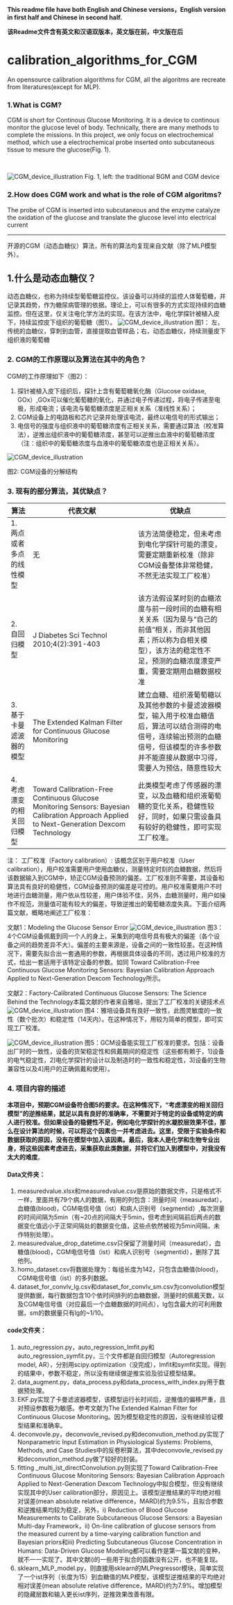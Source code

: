 **This readme file have both English and Chinese versions，English version in first half and Chinese in second half.**

**该Readme文件含有英文和汉语双版本，英文版在前，中文版在后**
# calibration_algorithms_for_CGM

 An opensource calibration algorithms for CGM, all the algoritms are recreate from literatures(except for MLP).

### 1.What is CGM?

CGM is short for Continous Glucose Monitoring. It is a device to continous monitor the glucose level of body. Technically, there are many methods to complete the missions. In this project, we only focus on electrochemical method, which use a electrochemical probe inserted onto subcutaneous tissue to mesure the glucose(Fig. 1).

<br />

![CGM_device_illustration](./images/CGM_device_illustration.jpg)
Fig. 1, left: the traditional BGM and CGM device

### 2.How does CGM work and what is the role of CGM algoritms?
The probe of CGM is inserted into subcutaneous and the enzyme catalyze the oxidation of the glucose and translate the glucose level into electrical current  







---
开源的CGM（动态血糖仪）算法，所有的算法均复现来自文献（除了MLP模型外）。
## 1.什么是动态血糖仪？
动态血糖仪，也称为持续型葡萄糖监控仪。该设备可以持续的监控人体葡萄糖，并记录其趋势，作为糖尿病管理的依据。理论上，可以有很多的方式实现持续的血糖监控。但在这里，仅关注电化学方法的实现。在该方法中，电化学探针被植入皮下，持续监控皮下组织的葡萄糖（图1）。
![CGM_device_illustration](./images/CGM_device_illustration.jpg)
图1： 左，传统的血糖仪，穿刺到血管，直接提取血管样品；右，动态血糖仪，持续测量皮下组织液的葡萄糖
### 2. CGM的工作原理以及算法在其中的角色？
CGM的工作原理如下（图2）：

1. 探针被植入皮下组织后，探针上含有葡萄糖氧化酶（Glucose oxidase, GOx）,GOx可以催化葡萄糖的氧化，并通过电子传递过程，将电子传递至电极，形成电流；该电流与葡萄糖浓度是正相关关系（准线性关系）；
2. CGM设备上的电路板和芯片记录并处理该电流，最终以电信号的形式输出；
3. 电信号的强度与组织液中的葡萄糖浓度有正相关关系，需要通过算法（校准算法），逆推出组织液中的葡萄糖浓度，甚至可以逆推出血液中的葡萄糖浓度（注：组织中的葡萄糖浓度与血液中的葡萄糖浓度也是正相关关系）。

![CGM_device_illustration](./images/CGM_device_stack.jpg)

图2: CGM设备的分解结构

### 3. 现有的部分算法，其优缺点？
| 算法 | 代表文献| 优缺点|
| ----------- | ----------- | ----------- |
| 1. 两点或者多点的线性模型 | 无 | 该方法简便稳定，但未考虑到电化学探针可能的漂变，需要定期重新校准（除非CGM设备整体非常稳健，不然无法实现工厂校准）|
|2. 自回归模型| J Diabetes Sci Technol 2010;4(2):391-403 | 该方法假设某时刻的血糖浓度与前一段时间的血糖有相关关系（因为是与“自己的前值”相关，而非其他因素；所以称为自相关模型），该方法的稳定性不足，预测的血糖浓度漂变严重，需要定期用血糖数据校准| 
|3. 基于卡曼滤波器的模型 | The Extended Kalman Filter for Continuous Glucose Monitoring | 建立血糖、组织液葡萄糖以及其他参数的卡曼滤波器模型，输入用于校准血糖值后，算法可以结合测得的电信号，连续输出预测的血糖信号，但该模型的许多参数并不能直接从数据中习得，需要人为预估，随意性较大
|4. 考虑漂变的相关回归模型 | Toward Calibration-Free Continuous Glucose Monitoring Sensors: Bayesian Calibration Approach Applied to Next-Generation Dexcom Technology | 此类模型考虑了传感器的漂变，以及血糖和组织液葡萄糖的变化关系，稳健性较好，同时，如果只需设备具有较好的稳健性，即可实现工厂校准。


注：
工厂校准（Factory calibration）: 该概念区别于用户校准（User calibration），用户校准需要用户使用血糖仪，测量特定时刻的血糖数据，然后将该数据输入到CGM中，矫正CGM设备预测的偏差。工厂校准则不需要，其设备和算法具有良好的稳健性，CGM设备预测的偏差是可控的。用户校准需要用户不时地进行血糖测量，用户依从性较差，用户体验不佳，另外，血糖测量时，用户如操作不规范，测量值可能有较大的偏差，导致逆推出的葡萄糖浓度失真。下面介绍两篇文献，概略地阐述工厂校准：

文献1：Modeling the Glucose Sensor Error
![CGM_device_illustration](./images/CGM_device_cali_var.jpg)
图3：4个CGM设备佩戴到同一个人的身上，采集到的电信号具有极大的偏差（各个设备之间的趋势差异不大）。偏差的主要来源是，设备之间的一致性较差。在这种情况下，需要先拟合出一套通用的参数，再根据具体设备的不同，透过用户校准的方式，给出一套适用于该特定设备的参数。如同 Toward Calibration-Free Continuous Glucose Monitoring Sensors: Bayesian Calibration Approach Applied to Next-Generation Dexcom Technology所示。

文献2：Factory-Calibrated Continuous Glucose Sensors: The Science Behind the Technology本篇文献的作者来自雅培，提出了工厂校准的关键技术点
![CGM_device_illustration](./images/sensitivity.jpg)
图4：雅培设备具有良好一致性，此图灵敏度的一致性（数个批次）和稳定性（14天内）。在这种情况下，用较为简单的模型，即可实现工厂校准。


![CGM_device_illustration](./images/requirement.jpg)
图5：GCM设备能实现工厂校准的要求。包括：设备出厂时的一致性，设备的货架稳定性和佩戴期间的稳定性（这些都有赖于，1]设备的电气稳定性，2]电化学探针的设计以及制造时的一致性和稳定性，3]设备的生物兼容性以及4]用户的正确佩戴和使用）。

### 4. 项目内容的描述
**本项目中，预期CGM设备符合图5的要求。在这种情况下，“考虑漂变的相关回归模型”的逆推结果，就足以具有良好的准确率，不需要对于特定的设备或特定的病人进行校准。但如果设备的稳健性不足，例如电化学探针的水凝胶层效果不佳，那么在设计算法的时候，可以将这个因素也一并考虑进去。这里，受限于实验条件和数据获取的原因，没有在模型中加入该因素。最后，我本人是化学和生物专业出身，将这些因素考虑进去，采集获取此类数据，并将它们加入到模型中，对我没有太大的难度**。
#### Data文件夹：
1. measuredvalue.xlsx和measuredvalue.csv是原始的数据文件，只是格式不一样，里面共有79个病人的数据，有用的列包含：测量时间（measuredat），血糖值(blood)，CGM电信号值（ist）和病人识别号（segmentid）,每次测量的时间间隔为5min（有~20点的间隔大于5min，但考虑到间隔前后两点的数据变化值远小于正常间隔处的数据变化值，这些点依然被视为5min间隔，未作特别处理）。
2. measuredvalue_drop_datetime.csv只保留了测量时间（measuredat），血糖值(blood)，CGM电信号值（ist）和病人识别号（segmentid），删除了其他列。
3. homo_dataset.csv将数据处理为：每组长度为142，只包含血糖值(blood)，CGM电信号值（ist）的多列数据。
4. dataset_for_convlv_lg.csv和dataset_for_convlv_sm.csv为convolution模型提供数据，每行数据包含10个依时间排列的血糖数据，测量时的佩戴天数，以及CGM电信号值（对应最后一个血糖数据的时间点），lg包含最大的可利用数据，sm的数据量只有lg的~1/10。

#### code文件夹：
1. auto_regression.py，auto_regression_lmfit.py和auto_regression_symfit.py，三个文件都是自回归模型（Autoregression model, AR），分别用scipy.optimization（没完成），lmfit和symfit实现。得到的结果中，参数不稳定，所以没有继续做逆推实验及验证模型结果。
2. data_augment.py，data_process.py和data_process_with_index.py用于数据预处理。
3. EKF.py实现了卡曼滤波器模型，该模型运行长时间后，逆推值的偏移严重，且对预设参数极为敏感。参考文献为The Extended Kalman Filter for Continuous Glucose Monitoring。因为模型稳定性的原因，没有继续验证模型结果和准确率。
4. deconvovle.py，deconvovle_revised.py和deconvution_method.py实现了Nonparametric Input Estimation in Physiological Systems: Problems, Methods, and Case Studies中的反卷积算法，其中deconvovle_revised.py和deconvution_method.py做了较好的封装。
5. fitting _multi_ist_directConvolution.py则实现了Toward Calibration-Free Continuous
Glucose Monitoring Sensors: Bayesian Calibration Approach Applied to Next-Generation Dexcom Technology中拟合模型，但没有继续实现其中的User calibration部分，原因见上。该模型逆推结果的平均绝对相对误差(mean absolute relative difference，MARD)约为9.5%，且拟合参数和逆推结果均较为稳定，另外，i) Reduction of Blood Glucose Measurements to Calibrate Subcutaneous Glucose Sensors: a Bayesian Multi-day Framework，ii) On-line calibration of glucose sensors from the measured current by a time-varying calibration function and Bayesian priors和iii) Predicting Subcutaneous Glucose Concentration in Humans: Data-Driven Glucose Modeling都可以看作是第一篇文献的变种，就不一一实现了。其中文献i)的一些用于拟合的函数没有公开，也不能复现。
6. sklearn_MLP_model.py，则直接用sklearn的MLPregressor模块，简单实现了一个ist序列（长度为15）到血糖值的MLP模型，该模型逆推结果的平均绝对相对误差(mean absolute relative difference，MARD)约为7.9%。增加模型的隐藏层数和输入更长ist序列，逆推效果改善有限。

